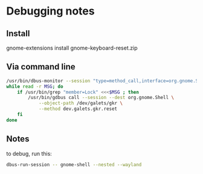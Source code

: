# Debugging notes

## Install

gnome-extensions install gnome-keyboard-reset.zip

## Via command line

```bash
/usr/bin/dbus-monitor --session "type=method_call,interface=org.gnome.ScreenSaver" |
while read -r MSG; do
    if /usr/bin/grep "member=Lock" <<<$MSG ; then
        /usr/bin/gdbus call --session --dest org.gnome.Shell \
            --object-path /dev/galets/gkr \
            --method dev.galets.gkr.reset
    fi
done
```

## Notes

to debug, run this:

```bash
dbus-run-session -- gnome-shell --nested --wayland
```

